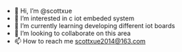 - 👋 Hi, I’m @scottxue
- 👀 I’m interested in c iot embeded system
- 🌱 I’m currently learning developing different iot boards
- 💞️ I’m looking to collaborate on this area
- 📫 How to reach me scottxue2014@163.com

<!---
scottxue2014/scottxue2014 is a ✨ special ✨ repository because its `README.md` (this file) appears on your GitHub profile.
You can click the Preview link to take a look at your changes.
--->
